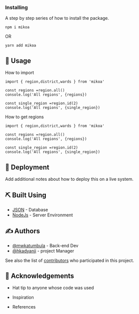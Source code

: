 
### Installing

A step by step series of how to install the package.


```
npm i mikoa
```

OR

```
yarn add mikoa
```

## 🎈 Usage <a name="usage"></a>

How to import

```
import { region,district,wards } from 'mikoa'

const regions =region.all()
console.log('All regions', {regions})

const single_region =region.id(2)
console.log('All regions', {single_region})

```

How to get regions

```
import { region,district,wards } from 'mikoa'

const regions =region.all()
console.log('All regions', {regions})

const single_region =region.id(2)
console.log('All regions', {single_region})

```

## 🚀 Deployment <a name = "deployment"></a>

Add additional notes about how to deploy this on a live system.

## ⛏️ Built Using <a name = "built_using"></a>

- [JSON]() - Database
- [NodeJs](https://nodejs.org/en/) - Server Environment

## ✍️ Authors <a name = "authors"></a>

- [@mwkatumbula](https://github.com/mwakatumbula) - Back-end Dev
- [@hkadyanji](https://github.com/hkadyanji) - project Manager

See also the list of [contributors](https://github.com/kylelobo/The-Documentation-Compendium/contributors) who participated in this project.

## 🎉 Acknowledgements <a name = "acknowledgement"></a>

- Hat tip to anyone whose code was used
- Inspiration

- References
